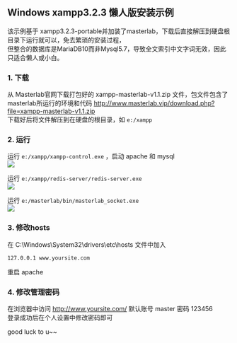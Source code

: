 

## Windows xampp3.2.3 懒人版安装示例

该示例基于 xampp3.2.3-portable并加装了masterlab，下载后直接解压到硬盘根目录下运行就可以，免去繁琐的安装过程，  
但整合的数据库是MariaDB10而非Mysql5.7，导致全文索引中文字词无效，因此只适合懒人或小白。  

### 1. 下载  
  从 Masterlab官网下载打包好的 xampp-masterlab-v1.1.zip 文件，包文件包含了 masterlab所运行的环境和代码
  http://www.masterlab.vip/download.php?file=xampp-masterlab-v1.1.zip  
  下载好后将文件解压到在硬盘的根目录，如 `e:/xampp`   

### 2. 运行  
  运行 `e:/xampp/xampp-control.exe` ，启动 apache 和 mysql  
    ![](http://www.masterlab.vip/docs/images/install/xampp-control.png)  

  运行 `e:/xampp/redis-server/redis-server.exe`   
    ![](http://www.masterlab.vip/docs/images/install/redis-server.png)  

  运行 `e:/masterlab/bin/masterlab_socket.exe`   
    ![](http://www.masterlab.vip/docs/images/install/masterlab_socket.png)  

### 3. 修改hosts
在 C:\Windows\System32\drivers\etc\hosts 文件中加入
```text
127.0.0.1 www.yoursite.com
```
重启 apache

### 4. 修改管理密码
在浏览器中访问 http://www.yoursite.com/ 默认账号 master 密码 123456   
登录成功后在个人设置中修改密码即可  


good luck to u~~  


 
 


